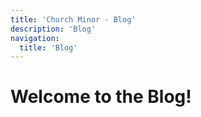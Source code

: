 ```yaml
---
title: 'Church Minor - Blog'
description: 'Blog'
navigation:
  title: 'Blog'
---
```


# Welcome to the Blog!